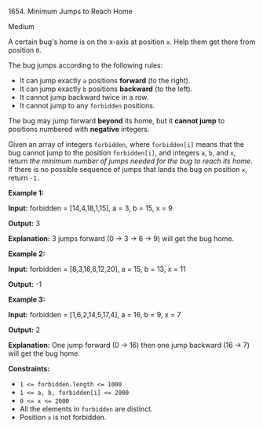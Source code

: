 1654\. Minimum Jumps to Reach Home

Medium

A certain bug's home is on the x-axis at position `x`. Help them get there from position `0`.

The bug jumps according to the following rules:

*   It can jump exactly `a` positions **forward** (to the right).
*   It can jump exactly `b` positions **backward** (to the left).
*   It cannot jump backward twice in a row.
*   It cannot jump to any `forbidden` positions.

The bug may jump forward **beyond** its home, but it **cannot jump** to positions numbered with **negative** integers.

Given an array of integers `forbidden`, where `forbidden[i]` means that the bug cannot jump to the position `forbidden[i]`, and integers `a`, `b`, and `x`, return _the minimum number of jumps needed for the bug to reach its home_. If there is no possible sequence of jumps that lands the bug on position `x`, return `-1.`

**Example 1:**

**Input:** forbidden = [14,4,18,1,15], a = 3, b = 15, x = 9

**Output:** 3

**Explanation:** 3 jumps forward (0 -> 3 -> 6 -> 9) will get the bug home.

**Example 2:**

**Input:** forbidden = [8,3,16,6,12,20], a = 15, b = 13, x = 11

**Output:** -1

**Example 3:**

**Input:** forbidden = [1,6,2,14,5,17,4], a = 16, b = 9, x = 7

**Output:** 2

**Explanation:** One jump forward (0 -> 16) then one jump backward (16 -> 7) will get the bug home.

**Constraints:**

*   `1 <= forbidden.length <= 1000`
*   `1 <= a, b, forbidden[i] <= 2000`
*   `0 <= x <= 2000`
*   All the elements in `forbidden` are distinct.
*   Position `x` is not forbidden.